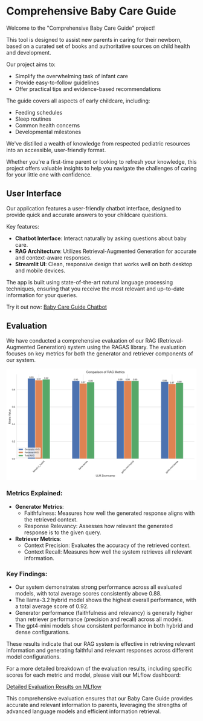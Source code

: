 # Comprehensive Baby Care Guide

Welcome to the "Comprehensive Baby Care Guide" project!

This tool is designed to assist new parents in caring for their newborn, based on a curated set of books and authoritative sources on child health and development.

Our project aims to:
- Simplify the overwhelming task of infant care
- Provide easy-to-follow guidelines
- Offer practical tips and evidence-based recommendations

The guide covers all aspects of early childcare, including:
- Feeding schedules
- Sleep routines
- Common health concerns
- Developmental milestones

We've distilled a wealth of knowledge from respected pediatric resources into an accessible, user-friendly format.

Whether you're a first-time parent or looking to refresh your knowledge, this project offers valuable insights to help you navigate the challenges of caring for your little one with confidence.

## User Interface

Our application features a user-friendly chatbot interface, designed to provide quick and accurate answers to your childcare questions.

Key features:
- **Chatbot Interface**: Interact naturally by asking questions about baby care.
- **RAG Architecture**: Utilizes Retrieval-Augmented Generation for accurate and context-aware responses.
- **Streamlit UI**: Clean, responsive design that works well on both desktop and mobile devices.

The app is built using state-of-the-art natural language processing techniques, ensuring that you receive the most relevant and up-to-date information for your queries.

Try it out now: [Baby Care Guide Chatbot](https://komrag-1.streamlit.app/)

## Evaluation

We have conducted a comprehensive evaluation of our RAG (Retrieval-Augmented Generation) system using the RAGAS library. The evaluation focuses on key metrics for both the generator and retriever components of our system.

![Comparison of RAG Metrics](https://github.com/OsipovStas/komrag/blob/main/resources/avg_metrics_comparison.jpg)

### Metrics Explained:
- **Generator Metrics**:
  - Faithfulness: Measures how well the generated response aligns with the retrieved context.
  - Response Relevancy: Assesses how relevant the generated response is to the given query.
- **Retriever Metrics**:
  - Context Precision: Evaluates the accuracy of the retrieved context.
  - Context Recall: Measures how well the system retrieves all relevant information.

### Key Findings:
- Our system demonstrates strong performance across all evaluated models, with total average scores consistently above 0.88.
- The llama-3.2 hybrid model shows the highest overall performance, with a total average score of 0.92.
- Generator performance (faithfulness and relevancy) is generally higher than retriever performance (precision and recall) across all models.
- The gpt4-mini models show consistent performance in both hybrid and dense configurations.

These results indicate that our RAG system is effective in retrieving relevant information and generating faithful and relevant responses across different model configurations.

For a more detailed breakdown of the evaluation results, including specific scores for each metric and model, please visit our MLflow dashboard:

[Detailed Evaluation Results on MLflow](https://dagshub.com/OsipovStas/komrag-old/experiments)

This comprehensive evaluation ensures that our Baby Care Guide provides accurate and relevant information to parents, leveraging the strengths of advanced language models and efficient information retrieval.


